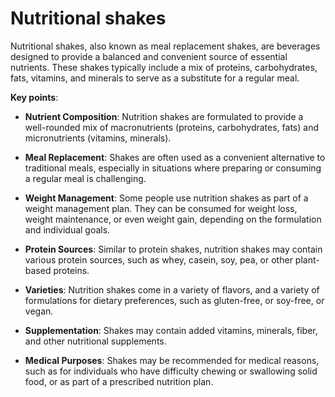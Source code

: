 [//]: # (
source: gpt-3 + jph editing
tags: nutrition shakes
)

# Nutritional shakes

Nutritional shakes, also known as meal replacement shakes, are beverages designed to provide a balanced and convenient source of essential nutrients. These shakes typically include a mix of proteins, carbohydrates, fats, vitamins, and minerals to serve as a substitute for a regular meal.

**Key points**:

* **Nutrient Composition**: Nutrition shakes are formulated to provide a well-rounded mix of macronutrients (proteins, carbohydrates, fats) and micronutrients (vitamins, minerals).

* **Meal Replacement**: Shakes are often used as a convenient alternative to traditional meals, especially in situations where preparing or consuming a regular meal is challenging.

* **Weight Management**: Some people use nutrition shakes as part of a weight management plan. They can be consumed for weight loss, weight maintenance, or even weight gain, depending on the formulation and individual goals.

* **Protein Sources**: Similar to protein shakes, nutrition shakes may contain various protein sources, such as whey, casein, soy, pea, or other plant-based proteins.

* **Varieties**: Nutrition shakes come in a variety of flavors, and a variety of formulations for dietary preferences, such as gluten-free, or soy-free, or vegan.

* **Supplementation**: Shakes may contain added vitamins, minerals, fiber, and other nutritional supplements.

* **Medical Purposes**: Shakes may be recommended for medical reasons, such as for individuals who have difficulty chewing or swallowing solid food, or as part of a prescribed nutrition plan.